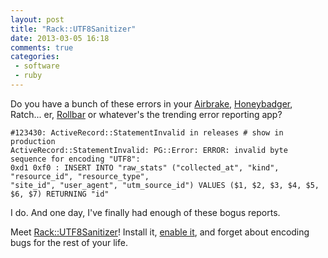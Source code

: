 ```yaml
---
layout: post
title: "Rack::UTF8Sanitizer"
date: 2013-03-05 16:18
comments: true
categories:
 - software
 - ruby
---
```


Do you have a bunch of these errors in your [Airbrake](http://airbrake.io), [Honeybadger](http://honeybadger.io), Ratch... er, [Rollbar](http://rollbar.com) or whatever's the trending error reporting app?

```
#123430: ActiveRecord::StatementInvalid in releases # show in production
ActiveRecord::StatementInvalid: PG::Error: ERROR: invalid byte sequence for encoding "UTF8":
0xd1 0xf0 : INSERT INTO "raw_stats" ("collected_at", "kind", "resource_id", "resource_type",
"site_id", "user_agent", "utm_source_id") VALUES ($1, $2, $3, $4, $5, $6, $7) RETURNING "id"
```

I do. And one day, I've finally had enough of these bogus reports.

Meet [Rack::UTF8Sanitizer](http://rubygems.org/gems/rack-utf8_sanitizer)! Install it, [enable it](https://github.com/whitequark/rack-utf8_sanitizer#usage), and forget about encoding bugs for the rest of your life.
